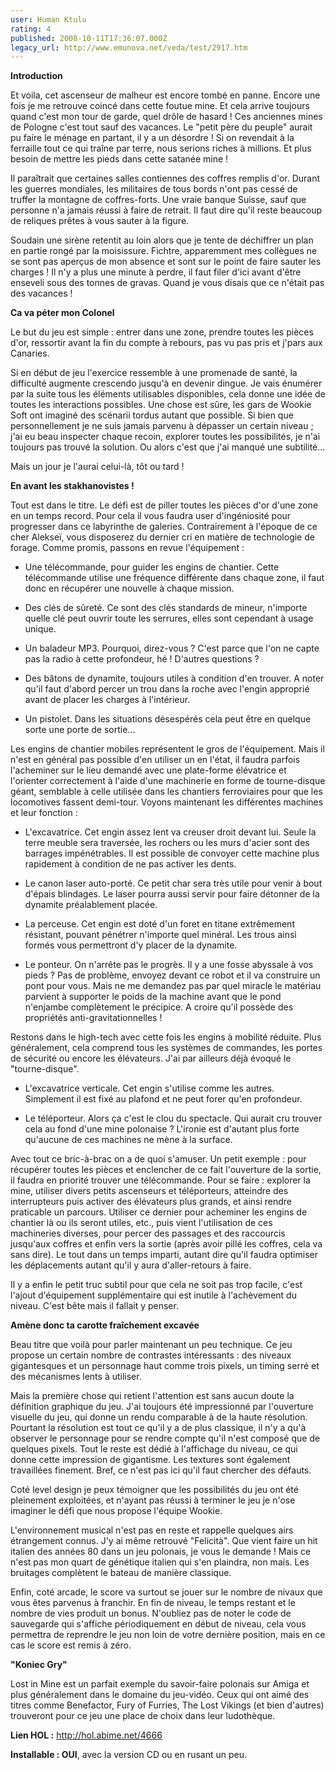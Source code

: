 ```yaml
---
user: Human Ktulu
rating: 4
published: 2008-10-11T17:36:07.000Z
legacy_url: http://www.emunova.net/veda/test/2917.htm
---
```

**Introduction**  

  

Et voila, cet ascenseur de malheur est encore tombé en panne. Encore une fois je me retrouve coincé dans cette foutue mine. Et cela arrive toujours quand c'est mon tour de garde, quel drôle de hasard ! Ces anciennes mines de Pologne c'est tout sauf des vacances. Le "petit père du peuple" aurait pu faire le ménage en partant, il y a un désordre ! Si on revendait à la ferraille tout ce qui traîne par terre, nous serions riches à millions. Et plus besoin de mettre les pieds dans cette satanée mine !  

  

Il paraîtrait que certaines salles contiennes des coffres remplis d'or. Durant les guerres mondiales, les militaires de tous bords n'ont pas cessé de truffer la montagne de coffres-forts. Une vraie banque Suisse, sauf que personne n'a jamais réussi à faire de retrait. Il faut dire qu'il reste beaucoup de reliques prêtes à vous sauter à la figure.  

  

Soudain une sirène retentit au loin alors que je tente de déchiffrer un plan en partie rongé par la moisissure. Fichtre, apparemment mes collègues ne se sont pas aperçus de mon absence et sont sur le point de faire sauter les charges ! Il n'y a plus une minute à perdre, il faut filer d'ici avant d'être enseveli sous des tonnes de gravas. Quand je vous disais que ce n'était pas des vacances !  

  

  

**Ca va péter mon Colonel**  

  

Le but du jeu est simple : entrer dans une zone, prendre toutes les pièces d'or, ressortir avant la fin du compte à rebours, pas vu pas pris et j'pars aux Canaries.  

  

Si en début de jeu l'exercice ressemble à une promenade de santé, la difficulté augmente crescendo jusqu'à en devenir dingue. Je vais énumérer par la suite tous les éléments utilisables disponibles, cela donne une idée de toutes les interactions possibles. Une chose est sûre, les gars de Wookie Soft ont imaginé des scénarii tordus autant que possible. Si bien que personnellement je ne suis jamais parvenu à dépasser un certain niveau ; j'ai eu beau inspecter chaque recoin, explorer toutes les possibilités, je n'ai toujours pas trouvé la solution. Ou alors c'est que j'ai manqué une subtilité...  

  

Mais un jour je l'aurai celui-là, tôt ou tard !  

  

  

**En avant les stakhanovistes !**  

  

Tout est dans le titre. Le défi est de piller toutes les pièces d'or d'une zone en un temps record. Pour cela il vous faudra user d'ingéniosité pour progresser dans ce labyrinthe de galeries. Contrairement à l'époque de ce cher Alekseï, vous disposerez du dernier cri en matière de technologie de forage. Comme promis, passons en revue l'équipement :  

  

+ Une télécommande, pour guider les engins de chantier. Cette télécommande utilise une fréquence différente dans chaque zone, il faut donc en récupérer une nouvelle à chaque mission.  

  

+ Des clés de sûreté. Ce sont des clés standards de mineur, n'importe quelle clé peut ouvrir toute les serrures, elles sont cependant à usage unique.  

  

+ Un baladeur MP3\. Pourquoi, direz-vous ? C'est parce que l'on ne capte pas la radio à cette profondeur, hé ! D'autres questions ?  

  

+ Des bâtons de dynamite, toujours utiles à condition d'en trouver. A noter qu'il faut d'abord percer un trou dans la roche avec l'engin approprié avant de placer les charges à l'intérieur.  

  

+ Un pistolet. Dans les situations désespérés cela peut être en quelque sorte une porte de sortie...  

  

Les engins de chantier mobiles représentent le gros de l'équipement. Mais il n'est en général pas possible d'en utiliser un en l'état, il faudra parfois l'acheminer sur le lieu demandé avec une plate-forme élévatrice et l'orienter correctement à l'aide d'une machinerie en forme de tourne-disque géant, semblable à celle utilisée dans les chantiers ferroviaires pour que les locomotives fassent demi-tour. Voyons maintenant les différentes machines et leur fonction :  

  

+ L'excavatrice. Cet engin assez lent va creuser droit devant lui. Seule la terre meuble sera traversée, les rochers ou les murs d'acier sont des barrages impénétrables. Il est possible de convoyer cette machine plus rapidement à condition de ne pas activer les dents.  

  

+ Le canon laser auto-porté. Ce petit char sera très utile pour venir à bout d'épais blindages. Le laser pourra aussi servir pour faire détonner de la dynamite préalablement placée.  

  

+ La perceuse. Cet engin est doté d'un foret en titane extrêmement résistant, pouvant pénétrer n'importe quel minéral. Les trous ainsi formés vous permettront d'y placer de la dynamite.  

  

+ Le ponteur. On n'arrête pas le progrès. Il y a une fosse abyssale à vos pieds ? Pas de problème, envoyez devant ce robot et il va construire un pont pour vous. Mais ne me demandez pas par quel miracle le matériau parvient à supporter le poids de la machine avant que le pond n'enjambe complètement le précipice. A croire qu'il possède des propriétés anti-gravitationnelles !  

  

Restons dans le high-tech avec cette fois les engins à mobilité réduite. Plus généralement, cela comprend tous les systèmes de commandes, les portes de sécurité ou encore les élévateurs. J'ai par ailleurs déjà évoqué le "tourne-disque".  

  

+ L'excavatrice verticale. Cet engin s'utilise comme les autres. Simplement il est fixé au plafond et ne peut forer qu'en profondeur.  

  

+ Le téléporteur. Alors ça c'est le clou du spectacle. Qui aurait cru trouver cela au fond d'une mine polonaise ? L'ironie est d'autant plus forte qu'aucune de ces machines ne mène à la surface.  

  

  

Avec tout ce bric-à-brac on a de quoi s'amuser. Un petit exemple : pour récupérer toutes les pièces et enclencher de ce fait l'ouverture de la sortie, il faudra en priorité trouver une télécommande. Pour se faire : explorer la mine, utiliser divers petits ascenseurs et téléporteurs, atteindre des interrupteurs puis activer des élévateurs plus grands, et ainsi rendre praticable un parcours. Utiliser ce dernier pour acheminer les engins de chantier là ou ils seront utiles, etc., puis vient l'utilisation de ces machineries diverses, pour percer des passages et des raccourcis jusqu'aux coffres et enfin vers la sortie (après avoir pillé les coffres, cela va sans dire). Le tout dans un temps imparti, autant dire qu'il faudra optimiser les déplacements autant qu'il y aura d'aller-retours à faire.  

  

Il y a enfin le petit truc subtil pour que cela ne soit pas trop facile, c'est l'ajout d'équipement supplémentaire qui est inutile à l'achèvement du niveau. C'est bête mais il fallait y penser.  

  

  

**Amène donc ta carotte fraîchement excavée**  

  

Beau titre que voilà pour parler maintenant un peu technique. Ce jeu propose un certain nombre de contrastes intéressants : des niveaux gigantesques et un personnage haut comme trois pixels, un timing serré et des mécanismes lents à utiliser.  

  

Mais la première chose qui retient l'attention est sans aucun doute la définition graphique du jeu. J'ai toujours été impressionné par l'ouverture visuelle du jeu, qui donne un rendu comparable à de la haute résolution. Pourtant la résolution est tout ce qu'il y a de plus classique, il n'y a qu'à observer le personnage pour se rendre compte qu'il n'est composé que de quelques pixels. Tout le reste est dédié à l'affichage du niveau, ce qui donne cette impression de gigantisme. Les textures sont également travaillées finement. Bref, ce n'est pas ici qu'il faut chercher des défauts.  

  

Coté level design je peux témoigner que les possibilités du jeu ont été pleinement exploitées, et n'ayant pas réussi à terminer le jeu je n'ose imaginer le défi que nous propose l'équipe Wookie.  

  

L'environnement musical n'est pas en reste et rappelle quelques airs étrangement connus. J'y ai même retrouvé "Felicità". Que vient faire un hit italien des années 80 dans un jeu polonais, je vous le demande ! Mais ce n'est pas mon quart de génétique italien qui s'en plaindra, non mais. Les bruitages complètent le bateau de manière classique.  

  

Enfin, coté arcade, le score va surtout se jouer sur le nombre de nivaux que vous êtes parvenus à franchir. En fin de niveau, le temps restant et le nombre de vies produit un bonus. N'oubliez pas de noter le code de sauvegarde qui s'affiche périodiquement en début de niveau, cela vous permettra de reprendre le jeu non loin de votre dernière position, mais en ce cas le score est remis à zéro.  

  

  

**"Koniec Gry"**  

  

Lost in Mine est un parfait exemple du savoir-faire polonais sur Amiga et plus généralement dans le domaine du jeu-vidéo. Ceux qui ont aimé des titres comme Benefactor, Fury of Furries, The Lost Vikings (et bien d'autres) trouveront pour ce jeu une place de choix dans leur ludothèque.  

  

  

**Lien HOL :** http://hol.abime.net/4666  

  

**Installable : OUI**, avec la version CD ou en rusant un peu.